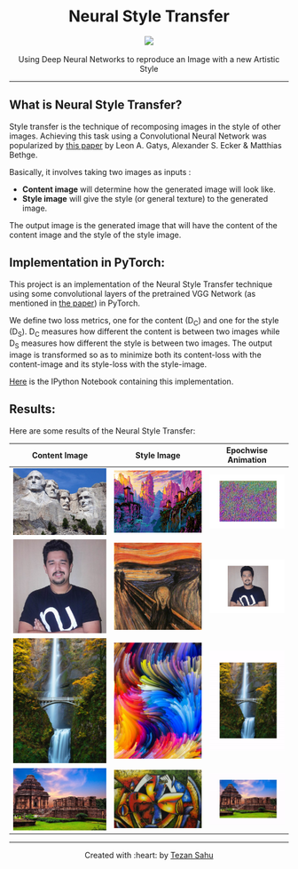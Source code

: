 <h1 align="center">Neural Style Transfer</h1>
<p align="center">
    <img src="https://img.shields.io/badge/Made%20With-PyTorch-blue"></img>
</p>
<p align="center">Using Deep Neural Networks to reproduce an Image with a new Artistic Style</p>

***
## What is Neural Style Transfer?

Style transfer is the technique of recomposing images in the style of other images. Achieving this task using a Convolutional Neural Network was popularized by [this paper](https://arxiv.org/pdf/1508.06576.pdf) by Leon A. Gatys, Alexander S. Ecker & Matthias Bethge.

Basically, it involves taking  two images as inputs :
- __Content image__ will determine how the generated image will look like.
- __Style image__ will give the style (or general texture) to the generated image.

The output image is the generated image that will have the content of the content image and the style of the style image.

## Implementation in PyTorch:

This project is an implementation of the Neural Style Transfer technique using some convolutional layers of the pretrained VGG Network (as mentioned in [the paper]((https://arxiv.org/pdf/1508.06576.pdf))) in PyTorch.

We define two loss metrics, one for the content (D<sub>C</sub>) and one for the style (D<sub>S</sub>). D<sub>C</sub> measures how different the content is between two images while D<sub>S</sub> measures how different the style is between two images. The output image is transformed so as to minimize both its content-loss with the content-image and its style-loss with the style-image.

[Here](./NeuralStyleTransfer.ipynb) is the IPython Notebook containing this implementation.

## Results:

Here are some results of the Neural Style Transfer:

| Content Image | Style Image | Epochwise Animation |
| -- | -- | -- |
| ![](images/rushmore.jpg) | ![](images/pixel_china_mountains.png) | ![](results/Rushmore_PixelChinaMountains.gif) |
| ![](images/tezan.jpg) | ![](images/the_scream.jpg) | ![](results/Tezan_TheScream.gif) |
| ![](images/waterfall.jpg) | ![](images/abstract_splash.jpg) | ![](results/Waterfall_AbstractSplash.gif) |
| ![](images/konark.jpg) | ![](images/picasso.jpg) | ![](results/Konark_Picasso.gif) |

***

<p align='center'>Created with :heart: by <a href="https://www.linkedin.com/in/tezan-sahu/">Tezan Sahu</a></p>
